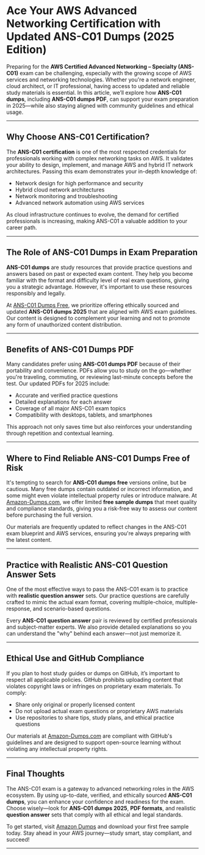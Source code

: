 # Ace Your AWS Advanced Networking Certification with Updated ANS-C01 Dumps (2025 Edition)

Preparing for the **AWS Certified Advanced Networking – Specialty (ANS-C01)** exam can be challenging, especially with the growing scope of AWS services and networking technologies. Whether you're a network engineer, cloud architect, or IT professional, having access to updated and reliable study materials is essential. In this article, we’ll explore how **ANS-C01 dumps**, including **ANS-C01 dumps PDF**, can support your exam preparation in 2025—while also staying aligned with community guidelines and ethical usage.

---

## Why Choose ANS-C01 Certification?

The **ANS-C01 certification** is one of the most respected credentials for professionals working with complex networking tasks on AWS. It validates your ability to design, implement, and manage AWS and hybrid IT network architectures. Passing this exam demonstrates your in-depth knowledge of:

- Network design for high performance and security  
- Hybrid cloud network architectures  
- Network monitoring and troubleshooting  
- Advanced network automation using AWS services

As cloud infrastructure continues to evolve, the demand for certified professionals is increasing, making ANS-C01 a valuable addition to your career path.

---

## The Role of ANS-C01 Dumps in Exam Preparation

**ANS-C01 dumps** are study resources that provide practice questions and answers based on past or expected exam content. They help you become familiar with the format and difficulty level of real exam questions, giving you a strategic advantage. However, it's important to use these resources responsibly and legally.

At [ANS-C01 Dumps Free](https://www.amazon-dumps.com/ans-c01.html), we prioritize offering ethically sourced and updated **ANS-C01 dumps 2025** that are aligned with AWS exam guidelines. Our content is designed to complement your learning and not to promote any form of unauthorized content distribution.

---

## Benefits of ANS-C01 Dumps PDF

Many candidates prefer using **ANS-C01 dumps PDF** because of their portability and convenience. PDFs allow you to study on the go—whether you're traveling, commuting, or reviewing last-minute concepts before the test. Our updated PDFs for 2025 include:

- Accurate and verified practice questions  
- Detailed explanations for each answer  
- Coverage of all major ANS-C01 exam topics  
- Compatibility with desktops, tablets, and smartphones

This approach not only saves time but also reinforces your understanding through repetition and contextual learning.

---

## Where to Find Reliable ANS-C01 Dumps Free of Risk

It's tempting to search for **ANS-C01 dumps free** versions online, but be cautious. Many free dumps contain outdated or incorrect information, and some might even violate intellectual property rules or introduce malware. At [Amazon-Dumps.com](https://www.amazon-dumps.com/), we offer limited **free sample dumps** that meet quality and compliance standards, giving you a risk-free way to assess our content before purchasing the full version.

Our materials are frequently updated to reflect changes in the ANS-C01 exam blueprint and AWS services, ensuring you're always preparing with the latest content.

---

## Practice with Realistic ANS-C01 Question Answer Sets

One of the most effective ways to pass the ANS-C01 exam is to practice with **realistic question answer** sets. Our practice questions are carefully crafted to mimic the actual exam format, covering multiple-choice, multiple-response, and scenario-based questions.

Every **ANS-C01 question answer** pair is reviewed by certified professionals and subject-matter experts. We also provide detailed explanations so you can understand the "why" behind each answer—not just memorize it.

---

## Ethical Use and GitHub Compliance

If you plan to host study guides or dumps on GitHub, it’s important to respect all applicable policies. GitHub prohibits uploading content that violates copyright laws or infringes on proprietary exam materials. To comply:

- Share only original or properly licensed content  
- Do not upload actual exam questions or proprietary AWS materials  
- Use repositories to share tips, study plans, and ethical practice questions

Our materials at [Amazon-Dumps.com](https://www.amazon-dumps.com/) are compliant with GitHub's guidelines and are designed to support open-source learning without violating any intellectual property rights.

---

## Final Thoughts

The ANS-C01 exam is a gateway to advanced networking roles in the AWS ecosystem. By using up-to-date, verified, and ethically sourced **ANS-C01 dumps**, you can enhance your confidence and readiness for the exam. Choose wisely—look for **ANS-C01 dumps 2025**, **PDF formats**, and realistic **question answer** sets that comply with all ethical and legal standards.

To get started, visit [Amazon Dumps](https://www.amazon-dumps.com/) and download your first free sample today. Stay ahead in your AWS journey—study smart, stay compliant, and succeed!

---
